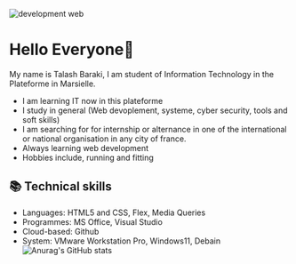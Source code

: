 ![development web](https://github.com/user-attachments/assets/3cb4e20b-6489-44cc-8934-cdd8e903f48e)
# Hello Everyone👋
My name is Talash Baraki, I am student of Information Technology in the Plateforme in Marsielle.
 - I am learning IT now in this plateforme
 - I study in general (Web devoplement, systeme, cyber security, tools and soft skills)
 - I am searching for for internship or alternance in one of the international or national organisation in any city of france.
 - Always learning web development
 - Hobbies include, running and fitting

## 📚 Technical skills
- Languages: HTML5 and CSS, Flex, Media Queries
- Programmes: MS Office, Visual Studio
- Cloud-based: Github
- System: VMware Workstation Pro, Windows11, Debain
![Anurag's GitHub stats](https://github-readme-stats.vercel.app/api?username=talash-baraki&show_icons=true&theme=radical)
<!--
**talash-baraki/talash-baraki** is a ✨ _special_ ✨ repository because its `README.md` (this file) appears on your GitHub profile.

Here are some ideas to get you started:

- 🔭 I’m currently working on ...
- 🌱 I’m currently learning ...
- 👯 I’m looking to collaborate on ...
- 🤔 I’m looking for help with ...
- 💬 Ask me about ...
- 📫 How to reach me: ...
- 😄 Pronouns: ...
- ⚡ Fun fact: ...
-->
